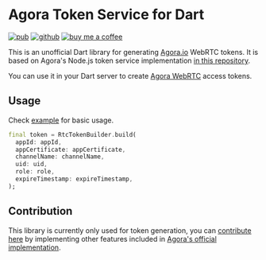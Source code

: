 # Agora Token Service for Dart

[![pub](https://img.shields.io/pub/v/agora_token_service.svg?style=popout)](https://pub.dartlang.org/packages/agora_token_service)
[![github](https://img.shields.io/badge/github-rasitayaz-red)](https://github.com/rasitayaz)
[![buy me a coffee](https://img.shields.io/badge/buy&nbsp;me&nbsp;a&nbsp;coffee-donate-green)](https://www.buymeacoffee.com/RasitAyaz)

This is an unofficial Dart library for generating [Agora.io](https://www.agora.io/) WebRTC tokens. It is based on Agora's Node.js token service implementation [in this repository](https://github.com/AgoraIO/Tools/tree/master/DynamicKey/AgoraDynamicKey/nodejs).

You can use it in your Dart server to create [Agora WebRTC](https://www.agora.io/en/developer/webrtc/) access tokens.

## Usage

Check [example](https://pub.dev/packages/agora_token_service/example) for basic usage.

```dart
final token = RtcTokenBuilder.build(
  appId: appId,
  appCertificate: appCertificate,
  channelName: channelName,
  uid: uid,
  role: role,
  expireTimestamp: expireTimestamp,
);
```

## Contribution

This library is currently only used for token generation, you can [contribute here](https://github.com/rasitayaz/agora-token-service-dart) by implementing other features included in [Agora's official implementation](https://github.com/AgoraIO/Tools).